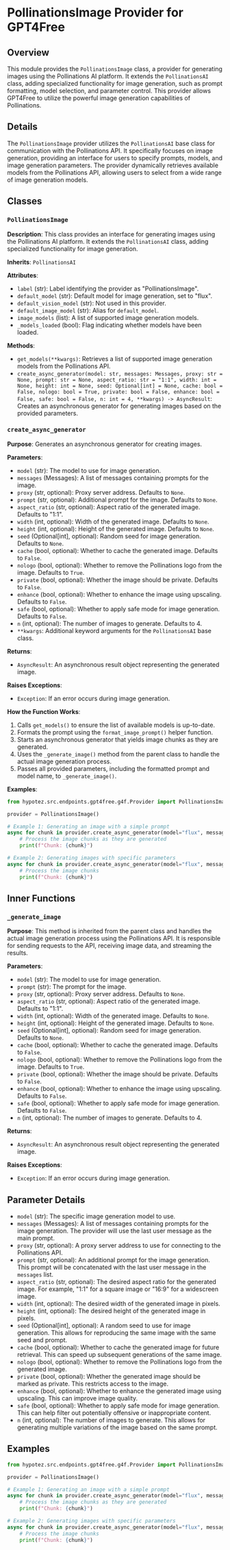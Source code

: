 # PollinationsImage Provider for GPT4Free

## Overview

This module provides the `PollinationsImage` class, a provider for generating images using the Pollinations AI platform. It extends the `PollinationsAI` class, adding specialized functionality for image generation, such as prompt formatting, model selection, and parameter control. This provider allows GPT4Free to utilize the powerful image generation capabilities of Pollinations.

## Details

The `PollinationsImage` provider utilizes the `PollinationsAI` base class for communication with the Pollinations API. It specifically focuses on image generation, providing an interface for users to specify prompts, models, and image generation parameters. The provider dynamically retrieves available models from the Pollinations API, allowing users to select from a wide range of image generation models.

## Classes

### `PollinationsImage`

**Description**: This class provides an interface for generating images using the Pollinations AI platform. It extends the `PollinationsAI` class, adding specialized functionality for image generation.

**Inherits**: `PollinationsAI`

**Attributes**:

- `label` (str): Label identifying the provider as "PollinationsImage".
- `default_model` (str): Default model for image generation, set to "flux".
- `default_vision_model` (str): Not used in this provider.
- `default_image_model` (str): Alias for `default_model`.
- `image_models` (list): A list of supported image generation models.
- `_models_loaded` (bool): Flag indicating whether models have been loaded.

**Methods**:

- `get_models(**kwargs)`: Retrieves a list of supported image generation models from the Pollinations API.
- `create_async_generator(model: str, messages: Messages, proxy: str = None, prompt: str = None, aspect_ratio: str = "1:1", width: int = None, height: int = None, seed: Optional[int] = None, cache: bool = False, nologo: bool = True, private: bool = False, enhance: bool = False, safe: bool = False, n: int = 4, **kwargs) -> AsyncResult`: Creates an asynchronous generator for generating images based on the provided parameters.

### `create_async_generator`

**Purpose**: Generates an asynchronous generator for creating images.

**Parameters**:

- `model` (str): The model to use for image generation.
- `messages` (Messages): A list of messages containing prompts for the image.
- `proxy` (str, optional): Proxy server address. Defaults to `None`.
- `prompt` (str, optional): Additional prompt for the image. Defaults to `None`.
- `aspect_ratio` (str, optional): Aspect ratio of the generated image. Defaults to "1:1".
- `width` (int, optional): Width of the generated image. Defaults to `None`.
- `height` (int, optional): Height of the generated image. Defaults to `None`.
- `seed` (Optional[int], optional): Random seed for image generation. Defaults to `None`.
- `cache` (bool, optional): Whether to cache the generated image. Defaults to `False`.
- `nologo` (bool, optional): Whether to remove the Pollinations logo from the image. Defaults to `True`.
- `private` (bool, optional): Whether the image should be private. Defaults to `False`.
- `enhance` (bool, optional): Whether to enhance the image using upscaling. Defaults to `False`.
- `safe` (bool, optional): Whether to apply safe mode for image generation. Defaults to `False`.
- `n` (int, optional): The number of images to generate. Defaults to 4.
- `**kwargs`: Additional keyword arguments for the `PollinationsAI` base class.

**Returns**:

- `AsyncResult`: An asynchronous result object representing the generated image.

**Raises Exceptions**:

- `Exception`: If an error occurs during image generation.

**How the Function Works**:

1. Calls `get_models()` to ensure the list of available models is up-to-date.
2. Formats the prompt using the `format_image_prompt()` helper function.
3. Starts an asynchronous generator that yields image chunks as they are generated.
4. Uses the `_generate_image()` method from the parent class to handle the actual image generation process.
5. Passes all provided parameters, including the formatted prompt and model name, to `_generate_image()`.

**Examples**:

```python
from hypotez.src.endpoints.gpt4free.g4f.Provider import PollinationsImage

provider = PollinationsImage()

# Example 1: Generating an image with a simple prompt
async for chunk in provider.create_async_generator(model="flux", messages=[{"role": "user", "content": "A cat wearing a hat"}], n=1):
    # Process the image chunks as they are generated
    print(f"Chunk: {chunk}")

# Example 2: Generating images with specific parameters
async for chunk in provider.create_async_generator(model="flux", messages=[{"role": "user", "content": "A futuristic cityscape"}], width=512, height=512, n=2):
    # Process the image chunks
    print(f"Chunk: {chunk}")
```

## Inner Functions

### `_generate_image`

**Purpose**: This method is inherited from the parent class and handles the actual image generation process using the Pollinations API. It is responsible for sending requests to the API, receiving image data, and streaming the results.

**Parameters**:

- `model` (str): The model to use for image generation.
- `prompt` (str): The prompt for the image.
- `proxy` (str, optional): Proxy server address. Defaults to `None`.
- `aspect_ratio` (str, optional): Aspect ratio of the generated image. Defaults to "1:1".
- `width` (int, optional): Width of the generated image. Defaults to `None`.
- `height` (int, optional): Height of the generated image. Defaults to `None`.
- `seed` (Optional[int], optional): Random seed for image generation. Defaults to `None`.
- `cache` (bool, optional): Whether to cache the generated image. Defaults to `False`.
- `nologo` (bool, optional): Whether to remove the Pollinations logo from the image. Defaults to `True`.
- `private` (bool, optional): Whether the image should be private. Defaults to `False`.
- `enhance` (bool, optional): Whether to enhance the image using upscaling. Defaults to `False`.
- `safe` (bool, optional): Whether to apply safe mode for image generation. Defaults to `False`.
- `n` (int, optional): The number of images to generate. Defaults to 4.

**Returns**:

- `AsyncResult`: An asynchronous result object representing the generated image.

**Raises Exceptions**:

- `Exception`: If an error occurs during image generation.

## Parameter Details

- `model` (str): The specific image generation model to use.
- `messages` (Messages): A list of messages containing prompts for the image generation. The provider will use the last user message as the main prompt.
- `proxy` (str, optional): A proxy server address to use for connecting to the Pollinations API.
- `prompt` (str, optional): An additional prompt for the image generation. This prompt will be concatenated with the last user message in the `messages` list.
- `aspect_ratio` (str, optional): The desired aspect ratio for the generated image. For example, "1:1" for a square image or "16:9" for a widescreen image.
- `width` (int, optional): The desired width of the generated image in pixels.
- `height` (int, optional): The desired height of the generated image in pixels.
- `seed` (Optional[int], optional): A random seed to use for image generation. This allows for reproducing the same image with the same seed and prompt.
- `cache` (bool, optional): Whether to cache the generated image for future retrieval. This can speed up subsequent generations of the same image.
- `nologo` (bool, optional): Whether to remove the Pollinations logo from the generated image.
- `private` (bool, optional): Whether the generated image should be marked as private. This restricts access to the image.
- `enhance` (bool, optional): Whether to enhance the generated image using upscaling. This can improve image quality.
- `safe` (bool, optional): Whether to apply safe mode for image generation. This can help filter out potentially offensive or inappropriate content.
- `n` (int, optional): The number of images to generate. This allows for generating multiple variations of the image based on the same prompt.

## Examples

```python
from hypotez.src.endpoints.gpt4free.g4f.Provider import PollinationsImage

provider = PollinationsImage()

# Example 1: Generating an image with a simple prompt
async for chunk in provider.create_async_generator(model="flux", messages=[{"role": "user", "content": "A cat wearing a hat"}], n=1):
    # Process the image chunks as they are generated
    print(f"Chunk: {chunk}")

# Example 2: Generating images with specific parameters
async for chunk in provider.create_async_generator(model="flux", messages=[{"role": "user", "content": "A futuristic cityscape"}], width=512, height=512, n=2):
    # Process the image chunks
    print(f"Chunk: {chunk}")
```